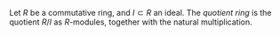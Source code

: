 Let $R$ be a commutative ring, and $I \subset R$ an ideal. The *quotient ring* is the quotient $R / I$ as $R$-modules, together with the natural multiplication.
